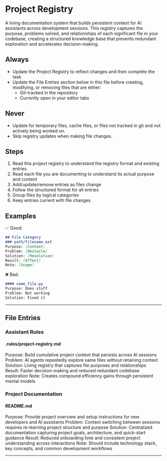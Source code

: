 # Project Registry

A living documentation system that builds persistent context for AI assistants across development sessions. This registry captures the purpose, problems solved, and relationships of each significant file in your codebase, creating a structured knowledge base that prevents redundant exploration and accelerates decision-making.

## Always
- Update the Project Registry to reflect changes and then complete the task
- Update the File Entries section below in this file before creating, modifying, or removing files that are either:
    - Git-tracked in the repository
    - Currently open in your editor tabs

## Never
- Update for temporary files, cache files, or files not tracked in git and not actively being worked on.
- Skip registry updates when making file changes.

## Steps
1. Read this project registry to understand the registry format and existing entries
2. Read each file you are documenting to understand its actual purpose and content
3. Add/update/remove entries as files change
4. Follow the structured format for all entries
5. Group files by logical categories
6. Keep entries current with file changes

## Examples
✅ Good:
```markdown
## File Category
### path/filename.ext
Purpose: [Context]
Problem: [Obstacle]
Solution: [Resolution]
Result: [Effect]
Note: [Scope]
```

❌ Bad:
```markdown
#### some_file.py
Purpose: Does stuff
Problem: Not working
Solution: Fixed it
```

---

## File Entries

### Assistant Rules
#### .rules/project-registry.md
Purpose: Build cumulative project context that persists across AI sessions
Problem: AI agents repeatedly explore same files without retaining context
Solution: Living registry that captures file purposes and relationships  
Result: Faster decision-making and reduced redundant codebase exploration
Note: Creates compound efficiency gains through persistent mental models

### Project Documentation
#### README.md
Purpose: Provide project overview and setup instructions for new developers and AI assistants
Problem: Context switching between sessions requires re-learning project structure and purpose
Solution: Centralized documentation capturing project goals, architecture, and quick-start guidance
Result: Reduced onboarding time and consistent project understanding across interactions
Note: Should include technology stack, key concepts, and common development workflows

---
